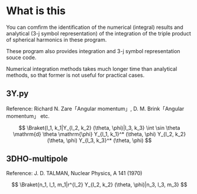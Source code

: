 # What is this
You can comfirm the identification of the numerical (integral) results and analytical (3-j symbol representation) of the integration of the triple product of spherical harmonics in these program.

These program also provides integration and 3-j symbol representation souce code. 

Numerical integration methods takes much longer time than analytical methods, so that former is not useful for practical cases.  

## 3Y.py
Reference:  Richard N. Zare「Angular momentum」, D. M. Brink「Angular momentum」 etc.

$$ \Braket{l_1, k_1|Y_{l_2, k_2} (\theta, \phi)|l_3, k_3}  \int \sin \theta \mathrm{d} \theta \mathrm{\phi} Y_{l_1, k_1}^* (\theta, \phi) Y_{l_2, k_2} (\theta, \phi) Y_{l_3, k_3}^* (\theta, \phi) $$

## 3DHO-multipole
Reference: J. D. TALMAN, Nuclear Physics, A 141 (1970)

$$ \Braket{n_1, l_1, m_1|r^{l_2} Y_{l_2, k_2} (\theta, \phi)|n_3, l_3, m_3} $$
